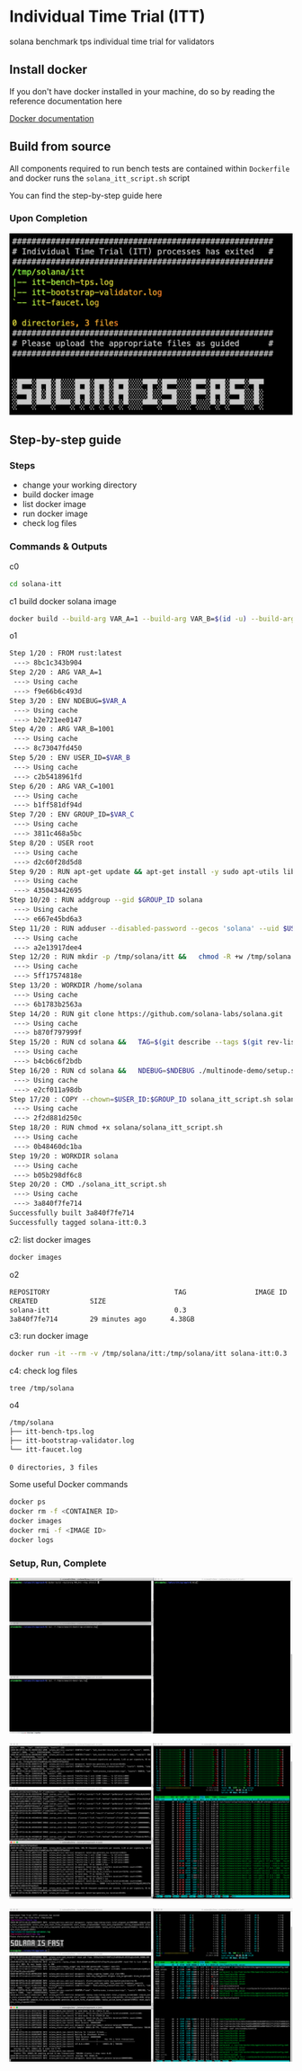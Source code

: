 # Individual Time Trial (ITT)
solana benchmark tps individual time trial for validators

## **Install docker**

If you don't have docker installed in your machine, do so by reading the reference documentation here

[Docker documentation](https://docs.docker.com/)

## **Build from source**

All components required to run bench tests are contained within `Dockerfile` and docker runs the `solana_itt_script.sh` script

You can find the step-by-step guide here

### Upon Completion

![setup](images/solana-itt-log-files.png)


## Step-by-step guide

### Steps
- change your working directory
- build docker image
- list docker image
- run docker image
- check log files


### Commands & Outputs

c0
```bash
cd solana-itt
```

c1 build docker solana image
```bash
docker build --build-arg VAR_A=1 --build-arg VAR_B=$(id -u) --build-arg VAR_C=$(id -g) --tag solana-itt:0.3 .
```
o1
```bash
Step 1/20 : FROM rust:latest
 ---> 8bc1c343b904
Step 2/20 : ARG VAR_A=1
 ---> Using cache
 ---> f9e66b6c493d
Step 3/20 : ENV NDEBUG=$VAR_A
 ---> Using cache
 ---> b2e721ee0147
Step 4/20 : ARG VAR_B=1001
 ---> Using cache
 ---> 8c73047fd450
Step 5/20 : ENV USER_ID=$VAR_B
 ---> Using cache
 ---> c2b5418961fd
Step 6/20 : ARG VAR_C=1001
 ---> Using cache
 ---> b1ff581df94d
Step 7/20 : ENV GROUP_ID=$VAR_C
 ---> Using cache
 ---> 3811c468a5bc
Step 8/20 : USER root
 ---> Using cache
 ---> d2c60f28d5d8
Step 9/20 : RUN apt-get update && apt-get install -y sudo apt-utils libudev-dev clang gcc make lolcat toilet toilet-fonts tree
 ---> Using cache
 ---> 435043442695
Step 10/20 : RUN addgroup --gid $GROUP_ID solana
 ---> Using cache
 ---> e667e45bd6a3
Step 11/20 : RUN adduser --disabled-password --gecos 'solana' --uid $USER_ID --gid $GROUP_ID solana &&   usermod -aG sudo solana
 ---> Using cache
 ---> a2e13917dee4
Step 12/20 : RUN mkdir -p /tmp/solana/itt &&   chmod -R +w /tmp/solana
 ---> Using cache
 ---> 5ff17574818e
Step 13/20 : WORKDIR /home/solana
 ---> Using cache
 ---> 6b1783b2563a
Step 14/20 : RUN git clone https://github.com/solana-labs/solana.git
 ---> Using cache
 ---> b870f797999f
Step 15/20 : RUN cd solana &&   TAG=$(git describe --tags $(git rev-list --tags --max-count=1)) &&   git checkout $TAG &&   cargo build --release
 ---> Using cache
 ---> b4cb6c6f2bdb
Step 16/20 : RUN cd solana &&   NDEBUG=$NDEBUG ./multinode-demo/setup.sh
 ---> Using cache
 ---> e2cf011a98db
Step 17/20 : COPY --chown=$USER_ID:$GROUP_ID solana_itt_script.sh solana/solana_itt_script.sh
 ---> Using cache
 ---> 2f2d881d250c
Step 18/20 : RUN chmod +x solana/solana_itt_script.sh
 ---> Using cache
 ---> 0b48460dc1ba
Step 19/20 : WORKDIR solana
 ---> Using cache
 ---> b05b298df6c8
Step 20/20 : CMD ./solana_itt_script.sh
 ---> Using cache
 ---> 3a840f7fe714
Successfully built 3a840f7fe714
Successfully tagged solana-itt:0.3
```

c2: list docker images
```bash
docker images
```
o2
```
REPOSITORY                               TAG                 IMAGE ID            CREATED             SIZE
solana-itt                               0.3                 3a840f7fe714        29 minutes ago      4.38GB
```

c3: run docker image
```bash
docker run -it --rm -v /tmp/solana/itt:/tmp/solana/itt solana-itt:0.3
```

c4: check log files
```bash
tree /tmp/solana
```
o4
```
/tmp/solana
├── itt-bench-tps.log
├── itt-bootstrap-validator.log
└── itt-faucet.log

0 directories, 3 files
```


Some useful Docker commands
```bash
docker ps
docker rm -f <CONTAINER ID>
docker images
docker rmi -f <IMAGE ID>
docker logs
```


### Setup, Run, Complete

![setup](images/solana-itt-setup.png)

![run](images/solana-itt-run.png)

![setup](images/solana-itt-complete.png)
